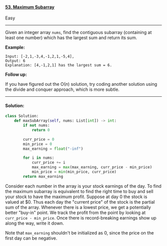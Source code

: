 #### [53. Maximum Subarray](https://leetcode.com/problems/maximum-subarray/)

Easy

---

Given an integer array `nums`, find the contiguous subarray (containing at least one number) which has the largest sum and return its sum.

**Example:**

```
Input: [-2,1,-3,4,-1,2,1,-5,4],
Output: 6
Explanation: [4,-1,2,1] has the largest sum = 6.
```

**Follow up:**

If you have figured out the O(*n*) solution, try coding another solution using the divide and conquer approach, which is more subtle.

---

#### Solution:

```python
class Solution:
    def maxSubArray(self, nums: List[int]) -> int:
        if not nums:
            return 0
        
        curr_price = 0
        min_price = 0
        max_earning = float("-inf")
        
        for i in nums:
            curr_price += i
            max_earning = max(max_earning, curr_price - min_price)
            min_price = min(min_price, curr_price)
        return max_earning
```

Consider each number in the array is your stock earnings of the day. To find the maximum subarray is equivalent to find the right time to buy and sell your stock to have the maximum profit. Suppose at day 0 the stock is valued at $0. Thus each day the "current price" of the stock is the partial sum of the array. Whenever there is a lowest price, we get a potentially better "buy-in" point. We track the profit from the point by looking at `curr_price - min_price`. Once there is record-breaking earnings show up along the way, write it down.

Note that `max_earning` shouldn't be initialized as 0, since the price on the first day can be negative. 

